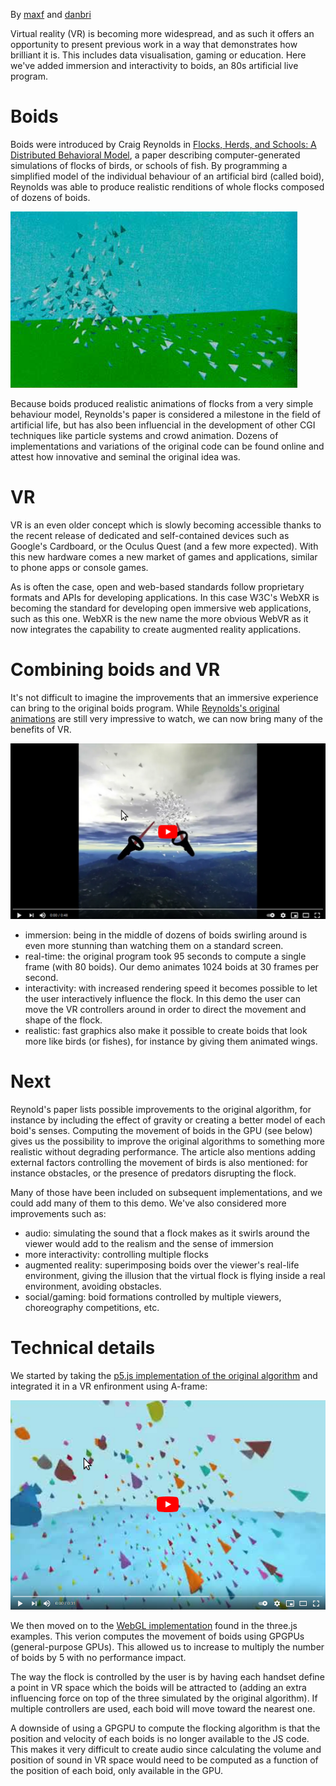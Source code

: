 By [maxf](https://github.com/maxf) and [danbri](https://github.com/danbri)

Virtual reality (VR) is becoming more widespread, and as such it offers an opportunity to present previous work in a way that demonstrates how brilliant it is. This includes data visualisation, gaming or education. Here we've added immersion and interactivity to boids, an 80s artificial live program.

# Boids

Boids were introduced by Craig Reynolds in [Flocks, Herds, and Schools: A Distributed Behavioral Model](https://graphics.stanford.edu/courses/cs448-01-spring/papers/reynolds.pdf), a paper describing computer-generated simulations of flocks of birds, or schools of fish. By programming a simplified model of the individual behaviour of an artificial bird (called boid), Reynolds was able to produce realistic renditions of whole flocks composed of dozens of boids.


![Screenshot of original boids demo](boids-orig.png "Screenshot of original boids demo")


Because boids produced realistic animations of flocks from a very simple behaviour model, Reynolds's paper is considered a milestone in the field of artificial life, but has also been influencial in the development of other CGI techniques like particle systems and crowd animation. Dozens of implementations and variations of the original code can be found online and attest how innovative and seminal the original idea was.

# VR

VR is an even older concept which is slowly becoming accessible thanks to the recent release of dedicated and self-contained devices such as Google's Cardboard, or the Oculus Quest (and a few more expected). With this new hardware comes a new market of games and applications, similar to phone apps or console games.

As is often the case, open and web-based standards follow proprietary formats and APIs for developing applications. In this case W3C's WebXR is becoming the standard for developing open immersive web applications, such as this one. WebXR is the new name the more obvious WebVR as it now integrates the capability to create augmented reality applications.


# Combining boids and VR

It's not difficult to imagine the improvements that an immersive experience can bring to the original boids program. While [Reynolds's original animations](https://www.youtube.com/watch?v=86iQiV3-3IA) are still very impressive to watch, we can now bring many of the benefits of VR.

[![New Boids demo](thumb1.png)](http://www.youtube.com/watch?v=KBkX8s5wcAU "New boids demo")


- immersion: being in the middle of dozens of boids swirling around is even more stunning than watching them on a standard screen.
- real-time: the original program took 95 seconds to compute a single frame (with 80 boids). Our demo animates 1024 boids at 30 frames per second.
- interactivity: with increased rendering speed it becomes possible to let the user interactively influence the flock. In this demo the user can move the VR controllers around in order to direct the movement and shape of the flock.
- realistic: fast graphics also make it possible to create boids that look more like birds (or fishes), for instance by giving them animated wings.


# Next

Reynold's paper lists possible improvements to the original algorithm, for instance by including the effect of gravity or creating a better model of each boid's senses. Computing the movement of boids in the GPU (see below) gives us the possibility to improve the original algorithms to something more realistic without degrading performance. The article also mentions adding external factors controlling the movement of birds is also mentioned: for instance obstacles, or the presence of predators disrupting the flock.

Many of those have been included on subsequent implementations, and we could add many of them to this demo. We've also considered more improvements such as:

- audio: simulating the sound that a flock makes as it swirls around the viewer would add to the realism and the sense of immersion
- more interactivity: controlling multiple flocks
- augmented reality: superimposing boids over the viewer's real-life environment, giving the illusion that the virtual flock is flying inside a real environment, avoiding obstacles.
- social/gaming: boid formations controlled by multiple viewers, choreography competitions, etc.


# Technical details

We started by taking the [p5.js implementation of the original algorithm](https://p5js.org/examples/simulate-flocking.html) and integrated it in a VR enfironment using A-frame:


[![A-frame Boids demo](thumb2.png)](http://www.youtube.com/watch?v=pQDGiX9Lwr0 "A-frame boids demo")


We then moved on to the [WebGL implementation](https://threejs.org/examples/#webgl_gpgpu_birds) found in the three.js examples. This verion computes the movement of boids using GPGPUs (general-purpose GPUs). This allowed us to increase to multiply the number of boids by 5 with no performance impact.


The way the flock is controlled by the user is by having each handset define a point in VR space which the boids will be attracted to (adding an extra influencing force on top of the three simulated by the original algorithm). If multiple controllers are used, each boid will move toward the nearest one.

A downside of using a GPGPU to compute the flocking algorithm is that the position and velocity of each boids is no longer available to the JS code. This makes it very difficult to create audio since calculating the volume and position of sound in VR space would need to be computed as a function of the position of each boid, only available in the GPU.
